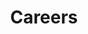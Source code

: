 ---
layout: default
title: "Careers"
group: "navigation"
modules:
    - {name: bodyTextPageHeader, heading: "Careers", preamble: "Lilac is hiring!", body: "<p>We have a variety of roles available. Many of these roles are for engineers and operators based in Oakland, California with travel to some very cool locations across the US and South America (think beautiful desert landscapes). These are dynamic and challenging positions for adventurous types excited to work on the front lines of the energy transition.</p>"}
---
